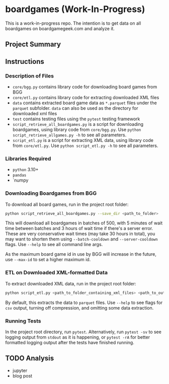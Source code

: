 # boardgames (Work-In-Progress)

This is a work-in-progress repo. The intention is to get data on all boardgames
on boardgamegeek.com and analyze it.


## Project Summary

## Instructions
### Description of Files
- `core/bgg.py` contains library code for downloading board games from BGG
- `core/etl.py` contains library code for extracting downloaded XML files
- `data` contains extracted board game data as `*.parquet` files under the `parquet` subfolder. `data` can also be used as the directory for downloaded xml files
- `test` contains testing files using the `pytest` testing framework
- `script_retrieve_all_boardgames.py` is a script for downloading boardgames, using library code from `core/bgg.py`. Use `python script_retrieve_allgames.py -h` to see all parameters.
- `script_etl.py` is a script for extracting XML data, using library code from `core/etl.py`. Use `python script_etl.py -h` to see all parameters.


### Libraries Required
- `python` 3.10+
- `pandas`
- `numpy

### Downloading Boardgames from BGG

To download all board games, run in the project root folder:
 ```sh
python script_retrieve_all_boardgames.py --save_dir <path_to_folder>
 ```
This will download all boardgames in batches of 500, with 5 minutes of wait time between batches and 3 hours of wait time if there's a server error. These are very conservative wait times (may take 30 hours in total), you may want to shorten them using `--batch-cooldown` and `--server-cooldown` flags. Use `--help` to see all command line args.

As the maximum board game id in use by BGG will increase in the future, use `--max-id` to set a higher maximum id.

### ETL on Downloaded XML-formatted Data
To extract downloaded XML data, run in the project root folder:
```sh
python script_etl.py <path_to_folder_containing_xml_files> <path_to_output_folder> <prefix_for_extracted_files>
```
By default, this extracts the data to `parquet` files. Use `--help` to see flags for `csv` output, turning off compression, and omitting some data extraction.

### Running Tests
In the project root directory, run `pytest`. Alternatively, run `pytest -sv` to see logging output from `stdout` as it is happening, or `pytest -rA` for better formatted logging output after the tests have finished running.

## TODO Analysis
- jupyter
- blog post
